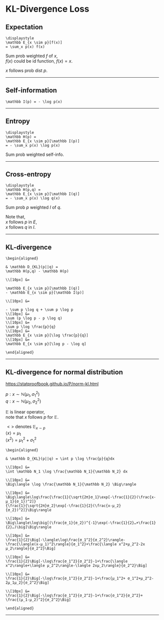 # KL-Divergence Loss

## Expectation

```meth
\displaystyle
\mathbb E_{x \sim p}[f(x)] 
= \sum_x p(x) f(x)
```

Sum prob weighted $f$ of $x$,<br /> 
$f(x)$ could be id function, $f(x) = x$.

$x$ follows prob dist $p$.


---


## Self-information

```meth
\mathbb I(p) = - \log p(x)
 ```


---


## Entropy

```meth
\displaystyle
\mathbb H(p) = 
\mathbb E_{x \sim p}[\mathbb I(p)]
= - \sum_x p(x) \log p(x)
```

Sum prob weighted self-info.


---


## Cross-entropy


```meth
\displaystyle
\mathbb H(p,q) = 
\mathbb E_{x \sim p}[\mathbb I(q)]
= - \sum_x p(x) \log q(x)
```

Sum prob $p$ weighted $I$ of $q$.

Note that,<br> 
$x$ follows $p$ in $E$,<br> 
$x$ follows $q$ in $I$.

---




















## KL-divergence


```meth
\begin{aligned}

& \mathbb D_{KL}(p||q) = 
\mathbb H(p,q) - \mathbb H(p)

\\[10px] &=

\mathbb E_{x \sim p}[\mathbb I(q)] 
- \mathbb E_{x \sim p}[\mathbb I(p)]

\\[10px] &=

- \sum p \log q + \sum p \log p
\\[10px] &=
\sum (p \log p - p \log q)
\\[10px] &=
\sum p \log \frac{p}{q}
\\[10px] &=
\mathbb E_{x \sim p}[\log \frac{p}{q}]
\\[10px] &=
\mathbb E_{x \sim p}[\log p - \log q]

\end{aligned}
```


---

















## KL-divergence for normal distribution


https://statproofbook.github.io/P/norm-kl.html

$p: x \sim \mathbb N(\mu_1, \sigma_1^2)$<br> 
$q: x \sim \mathbb N(\mu_2, \sigma_2^2)$

$\mathbb E$ is linear operator,<br> 
note that $x$ follows $p$ for $\mathbb E$.

$<>$ denotes $\mathbb E_{x \sim p}$<br> 
$\langle x \rangle = \mu_1$<br> 
$\langle x^2 \rangle = \mu_1^2 + \sigma_1^2$


```meth
\begin{aligned}

& \mathbb D_{KL}(p||q) = \int p \log \frac{p}{q}dx

\\[10px] &=
\int \mathbb N_1 \log \frac{\mathbb N_1}{\mathbb N_2} dx

\\[10px] &=
\Big\langle \log \frac{\mathbb N_1}{\mathbb N_2} \Big\rangle

\\[10px] &=
\Big\langle\log\frac{\frac{1}{\sqrt{2π}σ_1}\exp[-\frac{1}{2}(\frac{x-μ_1}{σ_1})^2]}
{\frac{1}{\sqrt{2π}σ_2}\exp[-\frac{1}{2}(\frac{x-μ_2}{σ_2})^2]}\Big\rangle

\\[10px] &=
\Big\langle\log\big[(\frac{σ_1}{σ_2})^{-1}\exp(-\frac{1}{2}…+\frac{1}{2}…)\big]\Big\rangle

\\[10px] &=
\frac{1}{2}\Big[-\langle\log\frac{σ_1^2}{σ_2^2}\rangle-\frac{\langle(x-μ_1)^2\rangle}{σ_1^2}+\frac{\langle x^2+μ_2^2-2x μ_2\rangle}{σ_2^2}\Big]

\\[10px] &=
\frac{1}{2}\Big[-\log\frac{σ_1^2}{σ_2^2}-1+\frac{\langle x^2\rangle+\langle μ_2^2\rangle-\langle 2xμ_2\rangle}{σ_2^2}\Big]

\\[10px] &=
\frac{1}{2}\Big[-\log\frac{σ_1^2}{σ_2^2}-1+\frac{μ_1^2+ σ_1^2+μ_2^2-2μ_1μ_2}{σ_2^2}\Big]

\\[10px] &=
\frac{1}{2}\Big[-\log\frac{σ_1^2}{σ_2^2}-1+\frac{σ_1^2}{σ_2^2}+ \frac{(μ_1-μ_2)^2}{σ_2^2}\Big]

\end{aligned}
```




---

<link rel="stylesheet" href="https://cdn.jsdelivr.net/npm/katex@0.16.10/dist/katex.min.css" integrity="sha384-wcIxkf4k558AjM3Yz3BBFQUbk/zgIYC2R0QpeeYb+TwlBVMrlgLqwRjRtGZiK7ww" crossorigin="anonymous">
<script defer src="https://cdn.jsdelivr.net/npm/katex@0.16.10/dist/katex.min.js" integrity="sha384-hIoBPJpTUs74ddyc4bFZSM1TVlQDA60VBbJS0oA934VSz82sBx1X7kSx2ATBDIyd" crossorigin="anonymous"></script>
<script src="https://cainy19com.github.io/katex/format.js"><script>












